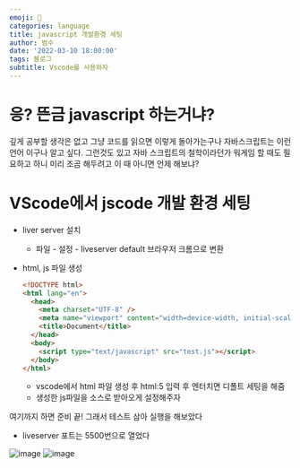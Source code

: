 ```yaml
---
emoji: 🏃
categories: language
title: javascript 개발환경 세팅
author: 범수
date: '2022-03-10 18:00:00'
tags: 블로그
subtitle: Vscode를 사용하자
---
```


# 응? 뜬금 javascript 하는거냐?

깊게 공부할 생각은 없고 그냥 코드를 읽으면 이렇게 돌아가는구나 자바스크립트는 이런 언어 이구나 알고 싶다. 그런것도 있고 자바 스크립트의 철학이라던가 워게임 할 때도 필요하고 하니 미리 조곰 해두려고 이 때 아니면 언제 해보냐?

# VScode에서 jscode 개발 환경 세팅

- liver server 설치
  - 파일 - 설정 - liveserver default 브라우저 크롬으로 변환
- html, js 파일 생성

  ```html
  <!DOCTYPE html>
  <html lang="en">
    <head>
      <meta charset="UTF-8" />
      <meta name="viewport" content="width=device-width, initial-scale=1.0" />
      <title>Document</title>
    </head>
    <body>
      <script type="text/javascript" src="test.js"></script>
    </body>
  </html>
  ```

  - vscode에서 html 파일 생성 후 html:5 입력 후 엔터치면 디폴트 세팅을 해줌
  - 생성한 js파일을 소스로 받아오게 설정해주자

여기까지 하면 준비 끝! 그래서 테스트 삼아 실행을 해보았다

- liveserver 포트는 5500번으로 열었다

![image](https://user-images.githubusercontent.com/37897508/81424405-db5f5e80-9190-11ea-8f3e-c72bd784ce67.png)
![image](https://user-images.githubusercontent.com/37897508/81424421-e5815d00-9190-11ea-9bdb-dd26cbc1cbb7.png)

